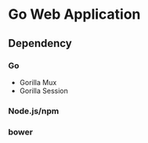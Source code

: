 # Go Web Application

## Dependency
### Go
* Gorilla Mux
* Gorilla Session

### Node.js/npm

### bower